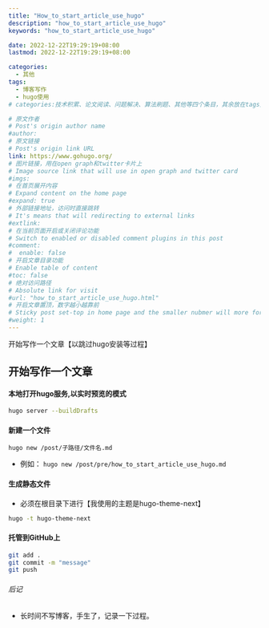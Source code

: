 ```yaml
---
title: "How_to_start_article_use_hugo"
description: "how_to_start_article_use_hugo"
keywords: "how_to_start_article_use_hugo"

date: 2022-12-22T19:29:19+08:00
lastmod: 2022-12-22T19:29:19+08:00

categories:
  - 其他
tags:
  - 博客写作
  - hugo使用
# categories:技术积累、论文阅读、问题解决、算法刷题、其他等四个条目，其余放在tags里面。

# 原文作者
# Post's origin author name
#author:
# 原文链接
# Post's origin link URL
link: https://www.gohugo.org/
# 图片链接，用在open graph和twitter卡片上
# Image source link that will use in open graph and twitter card
#imgs:
# 在首页展开内容
# Expand content on the home page
#expand: true
# 外部链接地址，访问时直接跳转
# It's means that will redirecting to external links
#extlink:
# 在当前页面开启或关闭评论功能
# Switch to enabled or disabled comment plugins in this post
#comment:
#  enable: false
# 开启文章目录功能
# Enable table of content
#toc: false
# 绝对访问路径
# Absolute link for visit
#url: "how_to_start_article_use_hugo.html"
# 开启文章置顶，数字越小越靠前
# Sticky post set-top in home page and the smaller nubmer will more forward.
#weight: 1
---
```


开始写作一个文章【以跳过hugo安装等过程】

<!--more-->

## 开始写作一个文章
#### 本地打开hugo服务,以实时预览的模式
``` bash
hugo server --buildDrafts
```
#### 新建一个文件
``` bash
hugo new /post/子路径/文件名.md
```
- 例如：
`hugo new /post/pre/how_to_start_article_use_hugo.md`

#### 生成静态文件
- 必须在根目录下进行【我使用的主题是hugo-theme-next】
``` bash 
hugo -t hugo-theme-next
``` 

#### 托管到GitHub上
``` bash 
git add .
git commit -m "message"
git push  
```

###### 后记
- 长时间不写博客，手生了，记录一下过程。